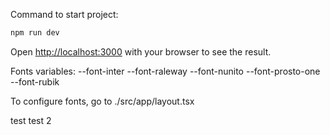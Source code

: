 Command to start project:

```bash
npm run dev
```
Open [http://localhost:3000](http://localhost:3000) with your browser to see the result.

Fonts variables:
--font-inter
--font-raleway
--font-nunito
--font-prosto-one
--font-rubik

To configure fonts, go to ./src/app/layout.tsx

test
test 2